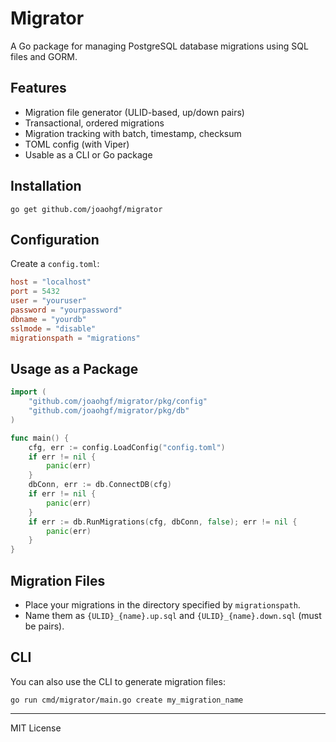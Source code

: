 # Migrator

A Go package for managing PostgreSQL database migrations using SQL files and GORM.

## Features
- Migration file generator (ULID-based, up/down pairs)
- Transactional, ordered migrations
- Migration tracking with batch, timestamp, checksum
- TOML config (with Viper)
- Usable as a CLI or Go package

## Installation

```
go get github.com/joaohgf/migrator
```

## Configuration

Create a `config.toml`:
```toml
host = "localhost"
port = 5432
user = "youruser"
password = "yourpassword"
dbname = "yourdb"
sslmode = "disable"
migrationspath = "migrations"
```

## Usage as a Package

```go
import (
    "github.com/joaohgf/migrator/pkg/config"
    "github.com/joaohgf/migrator/pkg/db"
)

func main() {
    cfg, err := config.LoadConfig("config.toml")
    if err != nil {
        panic(err)
    }
    dbConn, err := db.ConnectDB(cfg)
    if err != nil {
        panic(err)
    }
    if err := db.RunMigrations(cfg, dbConn, false); err != nil {
        panic(err)
    }
}
```

## Migration Files

- Place your migrations in the directory specified by `migrationspath`.
- Name them as `{ULID}_{name}.up.sql` and `{ULID}_{name}.down.sql` (must be pairs).

## CLI

You can also use the CLI to generate migration files:

```
go run cmd/migrator/main.go create my_migration_name
```

---

MIT License 